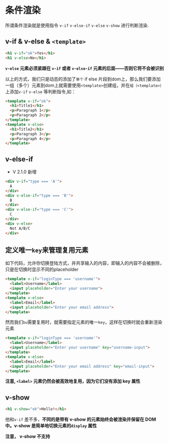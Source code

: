 # 条件渲染

所谓条件渲染就是使用指令 `v-if` `v-else-if` `v-else` `v-show` 进行判断渲染.

## v-if & v-else & `<template>`

```html
<h1 v-if="ok">Yes</h1>
<h1 v-else>No</h1>
```

**`v-else` 元素必须紧跟在 `v-if` 或者 `v-else-if` 元素的后面——否则它将不会被识别**  

以上的方式，我们只是动态的添加了`单个` if else 片段到dom上，那么我们要添加一组（多个）元素到dom上就需要使用`<template>`创建组，并在`组（<template>）`上添加`v-if` `v-else` 等判断指令,如：  

```html
<template v-if="ok">
  <h1>Title1</h1>
  <p>Paragraph 1</p>
  <p>Paragraph 2</p>
</template>
<template v-else>
  <h1>Title2</h1>
  <p>Paragraph 3</p>
  <p>Paragraph 4</p>
</template>
```

## v-else-if

* V 2.1.0 新增

```html
<div v-if="type === 'A'">
  A
</div>
<div v-else-if="type === 'B'">
  B
</div>
<div v-else-if="type === 'C'">
  C
</div>
<div v-else>
  Not A/B/C
</div>
```

## 定义唯一`key`来管理复用元素

如下代码，允许你切换登陆方式，并共享输入的内容，即输入的内容不会被删除，只是在切换时显示不同的placeholder

```html
<template v-if="loginType === 'username'">
  <label>Username</label>
  <input placeholder="Enter your username">
</template>
<template v-else>
  <label>Email</label>
  <input placeholder="Enter your email address">
</template>
```

然而我们`bu`需要复用时，就需要指定元素的唯一`key`，这样在切换时就会重新渲染元素

```html
<template v-if="loginType === 'username'">
  <label>Username</label>
  <input placeholder="Enter your username" key="username-input">
</template>
<template v-else>
  <label>Email</label>
  <input placeholder="Enter your email address" key="email-input">
</template>
```

**注意, `<label>` 元素仍然会被高效地复用，因为它们没有添加 key 属性**

## v-show

```html
<h1 v-show="ok">Hello!</h1>
```

他和`v-if` 差不多，**不同的是带有 v-show 的元素始终会被渲染并保留在 DOM 中。v-show 是简单地切换元素的`display` 属性**   

**注意， v-show 不支持 <template> 语法，也不支持 v-else**  

> v-if 是“真正的”条件渲染，因为它会确保在切换过程中条件块内的事件监听器和子组件适当地被销毁和重建。  
> v-if 也是惰性的：如果在初始渲染时条件为假，则什么也不做——直到条件第一次变为真时，才会开始渲染条件块。  
> 相比之下， v-show 就简单得多——不管初始条件是什么，元素总是会被渲染，并且只是简单地基于 CSS 进行切换。   
> 一般来说， v-if 有更高的切换开销，而 v-show 有更高的初始渲染开销。因此，如果需要非常频繁地切换，则使用 v-show 较好；如果在运行时条件不太可能改变，则使用 v-if 较好

--  [v-if vs v-show](https://cn.vuejs.org/v2/guide/conditional.html#v-if-vs-v-show)
